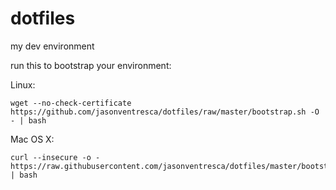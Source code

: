 dotfiles
========

my dev environment

run this to bootstrap your environment:

Linux:
```
wget --no-check-certificate https://github.com/jasonventresca/dotfiles/raw/master/bootstrap.sh -O - | bash
```

Mac OS X:
```
curl --insecure -o - https://raw.githubusercontent.com/jasonventresca/dotfiles/master/bootstrap.sh | bash
```
